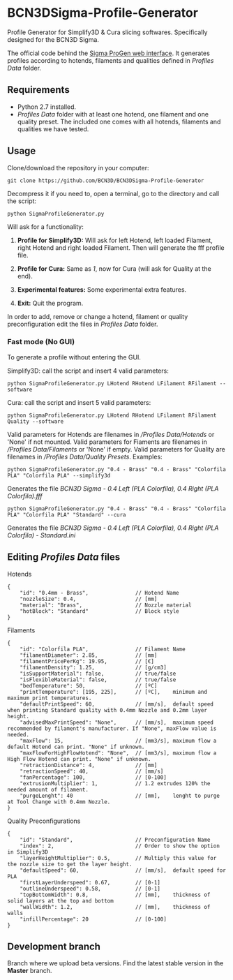 # BCN3DSigma-Profile-Generator
Profile Generator for Simplify3D & Cura slicing softwares. Specifically designed for the BCN3D Sigma.

The official code behind the [Sigma ProGen web interface](https://www.bcn3dtechnologies.com/en/sigma-progen/). It generates profiles according to hotends, filaments and qualities defined in *Profiles Data* folder.

## Requirements

- Python 2.7 installed.
- *Profiles Data* folder with at least one hotend, one filament and one quality preset. The included one comes with all hotends, filaments and qualities we have tested.

## Usage

Clone/download the repository in your computer:

`git clone https://github.com/BCN3D/BCN3DSigma-Profile-Generator`

Decompress it if you need to, open a terminal, go to the directory and call the script: 

`python SigmaProfileGenerator.py`

Will ask for a functionality:

1. **Profile for Simplify3D:** Will ask for left Hotend, left loaded Filament, right Hotend and right loaded Filament. Then will generate the fff profile file.

2. **Profile for Cura:** Same as *1*, now for Cura (will ask for Quality at the end).

3. **Experimental features:** Some experimental extra features.

4. **Exit:** Quit the program.

In order to add, remove or change a hotend, filament or quality preconfiguration edit the files in *Profiles Data* folder.

### Fast mode (No GUI)

To generate a profile without entering the GUI. 

Simplify3D: call the script and insert 4 valid parameters:

`python SigmaProfileGenerator.py LHotend RHotend LFilament RFilament --software`

Cura: call the script and insert 5 valid parameters:

`python SigmaProfileGenerator.py LHotend RHotend LFilament RFilament Quality --software`

Valid parameters for Hotends are filenames in */Profiles Data/Hotends* or 'None' if not mounted. Valid parameters for Fiaments are filenames in */Profiles Data/Filaments* or 'None' if empty. Valid parameters for Quality are filenames in */Profiles Data/Quality Presets*. Examples: 

`python SigmaProfileGenerator.py "0.4 - Brass" "0.4 - Brass" "Colorfila PLA" "Colorfila PLA" --simplify3d`

Generates the file *BCN3D Sigma - 0.4 Left (PLA Colorfila), 0.4 Right (PLA Colorfila).fff*

`python SigmaProfileGenerator.py "0.4 - Brass" "0.4 - Brass" "Colorfila PLA" "Colorfila PLA" "Standard" --cura`

Generates the file *BCN3D Sigma - 0.4 Left (PLA Colorfila), 0.4 Right (PLA Colorfila) - Standard.ini*


## Editing *Profiles Data* files

Hotends
```json5
{
    "id": "0.4mm - Brass",               // Hotend Name
    "nozzleSize": 0.4,                   // [mm]
    "material": "Brass",                 // Nozzle material
    "hotBlock": "Standard"               // Block style
} 
```

Filaments
```json5
{
    "id": "Colorfila PLA",               // Filament Name
    "filamentDiameter": 2.85,            // [mm]
    "filamentPricePerKg": 19.95,         // [€]
    "filamentDensity": 1.25,             // [g/cm3]
    "isSupportMaterial": false,          // true/false
    "isFlexibleMaterial": false,         // true/false
    "bedTemperature": 50,                // [ºC]
    "printTemperature": [195, 225],      // [ºC],    minimum and maximum print temperatures.
    "defaultPrintSpeed": 60,             // [mm/s],  default speed when printing Standard quality with 0.4mm Nozzle and 0.2mm layer height.
    "advisedMaxPrintSpeed": "None",      // [mm/s],  maximum speed recommended by filament's manufacturer. If "None", maxFlow value is needed.
    "maxFlow": 15,                       // [mm3/s], maximum flow a default Hotend can print. "None" if unknown.
    "maxFlowForHighFlowHotend": "None",  // [mm3/s], maximum flow a High Flow Hotend can print. "None" if unknown.
    "retractionDistance": 4,             // [mm]
    "retractionSpeed": 40,               // [mm/s]
    "fanPercentage": 100,                // [0-100]
    "extrusionMultiplier": 1,            // 1.2 extrudes 120% the needed amount of filament.
    "purgeLenght": 40                    // [mm],    lenght to purge at Tool Change with 0.4mm Nozzle.
}
```

Quality Preconfigurations
```json5
{
    "id": "Standard",                    // Preconfiguration Name
    "index": 2,                          // Order to show the option in Simplify3D
    "layerHeightMultiplier": 0.5,        // Multiply this value for the nozzle size to get the layer height.
    "defaultSpeed": 60,                  // [mm/s],  default speed for PLA
    "firstLayerUnderspeed": 0.67,        // [0-1]
    "outlineUnderspeed": 0.58,           // [0-1]
    "topBottomWidth": 0.8,               // [mm],    thickness of solid layers at the top and bottom
    "wallWidth": 1.2,                    // [mm],    thickness of walls
    "infillPercentage": 20               // [0-100]
}
```

## Development branch

Branch where we upload beta versions. Find the latest stable version in the **Master** branch.
 
